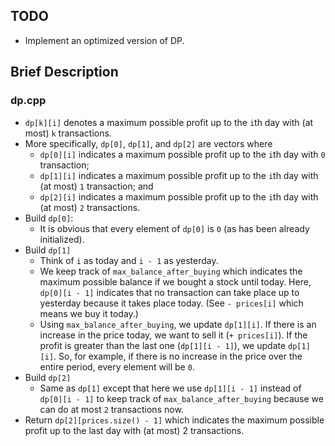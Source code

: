 ## TODO

* Implement an optimized version of DP.

## Brief Description

### dp.cpp

* `dp[k][i]` denotes a maximum possible profit up to the `i`th day with (at most) `k` transactions.
* More specifically, `dp[0]`, `dp[1]`, and `dp[2]` are vectors where
	* `dp[0][i]` indicates a maximum possible profit up to the `i`th day with `0` transaction;
	* `dp[1][i]` indicates a maximum possible profit up to the `i`th day with (at most) `1` transaction; and
	* `dp[2][i]` indicates a maximum possible profit up to the `i`th day with (at most) `2` transactions.
* Build `dp[0]`:
	* It is obvious that every element of `dp[0]` is `0` (as has been already initialized).
* Build `dp[1]`
	* Think of `i` as today and `i - 1` as yesterday.
	* We keep track of `max_balance_after_buying` which indicates the maximum possible balance if we bought a stock until today. Here, `dp[0][i - 1]` indicates that no transaction can take place up to yesterday because it takes place today. (See `- prices[i]` which means we buy it today.)
	* Using `max_balance_after_buying`, we update `dp[1][i]`. If there is an increase in the price today, we want to sell it (`+ prices[i]`). If the profit is greater than the last one (`dp[1][i - 1]`), we update `dp[1][i]`. So, for example, if there is no increase in the price over the entire period, every element will be `0`.
* Build `dp[2]`
	* Same as `dp[1]` except that here we use `dp[1][i - 1]` instead of `dp[0][i - 1]` to keep track of `max_balance_after_buying` because we can do at most `2` transactions now.
* Return `dp[2][prices.size() - 1]` which indicates the maximum possible profit up to the last day with (at most) 2 transactions.